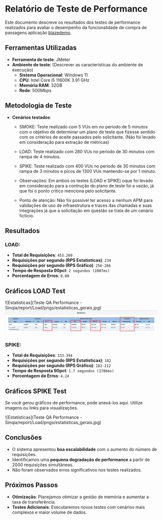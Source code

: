 # Relatório de Teste de Performance

Este documento descreve os resultados dos testes de performance realizados para avaliar o desempenho da funcionalidade de compra de passagens aplicação <a href="https://www.blazedemo.com/">blazedemo</a>.

## Ferramentas Utilizadas
- **Ferramenta de teste**: JMeter
- **Ambiente de teste**: (Descrever as características do ambiente de execução)
  - **Sistema Operacional**: Windows 11
  - **CPU**: Intel Core i5 11600K 3.91 GHz
  - **Memória RAM**: 32GB
  - **Rede**: 500Mbps
  
## Metodologia de Teste
- **Cenários testados**:
  - SMOKE: Teste realizado com 5 VUs em no periodo de 5 minutos com o objetivo de determinar um plano de teste que fizesse sentido com os critérios de aceite passados pelo solicitante. (Não foi levado em consideração para extração de métricas)
  - LOAD: Teste realizado com 280 VUs no periodo de 30 minutos com rampa de 4 minutos.
  - SPIKE: Teste realizado com 400 VUs no periodo de 30 minutos com rampa de 3 minutos e picos de 1300 VUs mantendo-se por 1 minuto.
  
  - Observações: Em ambos os testes (LOAD e SPIKE) oque foi levado em consideração para a contrução do plano de teste foi a vazão, já que foi o ponto critico menciona pelo solicitante.

  - Ponto de atenção: Não foi possivel ter acesso a nenhum APM para validações de uso de infraestrutura e traces das chamadas e suas integrações já que a solicitação em questão se trata de um cenário fictício.
  
## Resultados

### LOAD:
- **Total de Requisições**: `453.269`
- **Requisições por segundo (RPS Estatisticas)**: `234`
- **Requisições por segundo (RPS Gráfico)**: `256-266`
- **Tempo de Resposta 90pct**: `2 segundos (2007ms)`
- **Porcentagem de Erros**: `0.08`

## Gráficos LOAD Test

![Estatísticas](Teste QA Performance - Sinqia/report/Load/pngs/estatisticas_gerais.jpg)
<img src="Teste QA Performance - Sinqia/report/Load/pngs/estatisticas_gerais.jpg" />

### SPIKE:
- **Total de Requisições**: `333.394`
- **Requisições por segundo (RPS Estatisticas)**: `182`
- **Requisições por segundo (RPS Gráfico)**: `182-212`
- **Tempo de Resposta 90pct**: `1.7 segundos (1786ms)`
- **Porcentagem de Erros**: `4.24`

## Gráficos SPIKE Test
Se você gerou gráficos de performance, pode anexá-los aqui. Utilize imagens ou links para visualizações.

![Estatísticas](Teste QA Performance - Sinqia/report/Load/pngs/estatisticas_gerais.jpg)

## Conclusões
- O sistema apresentou **boa escalabilidade** com o aumento do número de requisições.
- Identificamos uma **pequena degradação de performance** a partir de 2000 requisições simultâneas.
- Não foram observados erros significativos nos testes realizados.

## Próximos Passos
- **Otimização**: Planejamos otimizar a gestão de memória e aumentar a taxa de transferência.
- **Testes Adicionais**: Executaremos novos testes com cenários mais complexos e maior volume de dados.

